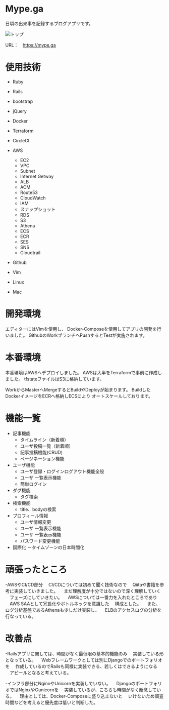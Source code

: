 # Mype.ga
日頃の出来事を記録するブログアプリです。

<img alt="トップ" src="https://user-images.githubusercontent.com/36604680/68087603-e4e2d380-fe9a-11e9-8c5d-7fa915fbf1c8.png" />


URL：　https://mype.ga

# 使用技術

- Ruby
- Rails
- bootstrap
- jQuery
- Docker
- Terraform
-  CircleCI
- AWS
  - EC2
  - VPC
  - Subnet
  - Internet Getway
  - ALB
  - ACM
  - Route53
  - CloudWatch
  - IAM
  - スナップショット
  - RDS
  - S3
  - Athena
  - ECS
  - ECR
  - SES
  - SNS
  - Cloudtrail
  
- Github
- Vim
- Linux
- Mac

# 開発環境
エディターにはVimを使用し、
Docker-Composeを使用してアプリの開発を行いました。
GithubのWorkブランチへPushするとTestが実施されます。

# 本番環境
本番環境はAWSへデプロイしました。
AWSは大半をTerraformで事前に作成しました。
tfstateファイルはS3に格納しています。

WorkからMasterへMergeするとBuildやDeployが始まります。
BuildしたDockerイメージをECRへ格納しECSにより
オートスケールしております。

# 機能一覧
- 記事機能
  - タイムライン（新着順）
  - ユーザ投稿一覧（新着順）
  - 記事投稿機能(CRUD)
  - ページネーション機能
- ユーザ機能
  - ユーザ登録・ログインログアウト機能全般
  - ユーザ 一覧表示機能
  - 簡単ログイン
- ダグ機能
  - タグ検索
- 検索機能
  - title、bodyの検索
- プロフィール情報
  - ユーザ情報変更
  - ユーザ 一覧表示機能
  - ユーザ 一覧表示機能
  - パスワード変更機能
- 国際化
ータイムゾーンの日本時間化

# 頑張ったところ
 -AWSやCI/CD部分
　CI/CDについては初めて聞く技術なので
　Qiitaや書籍を参考に実装していきました。
　まだ理解度が十分ではないので深く理解していく
　フェーズにしていきたい。
　AWSについては一番力を入れたところであり
　AWS SAAとして冗長化やボトルネックを意識した
　構成とした。
　また、ログ分析基盤であるAthenaも少しだけ実装し、
　ELBのアクセスログの分析を行なっている。
　
 

# 改善点
-Railsアプリに関しては、時間がなく最低限の基本的機能のみ
　実装している形となっている。
　Webフレームワークとしては別にDjangoでのポートフォリオを
　作成しているのでRailsも同様に実装できる、若しくはできるようになる
　アピールとなると考えている。

-インフラ部分にNginxやUnicornを実装していない。
　DjangoのポートフォリオではNginxやGunicornを
　実装しているが、こちらも時間がなく断念している。
　理由としては、Docker-Composeに盛り込まないと
　いけないため調査時間などを考えると優先度は低いと判断した。
　
